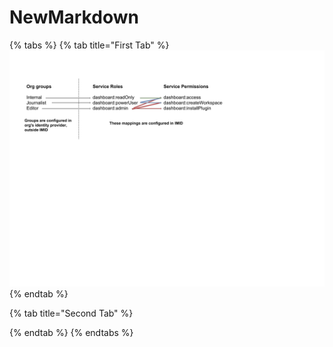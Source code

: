 # NewMarkdown

{% tabs %}
{% tab title="First Tab" %}
![](.gitbook/assets/group-mappings.png)
{% endtab %}

{% tab title="Second Tab" %}

{% endtab %}
{% endtabs %}


